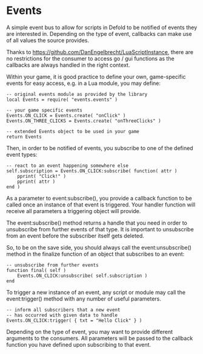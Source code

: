 # Events

A simple event bus to allow for scripts in Defold to be notified of events they are interested in. Depending on the type of event, callbacks can make use of all values the source provides.

Thanks to https://github.com/DanEngelbrecht/LuaScriptInstance, there are no restrictions for the consumer to access go / gui functions as the callbacks are always handled in the right context.

Within your game, it is good practice to define your own, game-specific events for easy access, e.g. in a Lua module, you may define:

```
-- original events module as provided by the library
local Events = require( "events.events" )

-- your game specific events
Events.ON_CLICK = Events.create( "onClick" )
Events.ON_THREE_CLICKS = Events.create( "onThreeClicks" )

-- extended Events object to be used in your game
return Events
```

Then, in order to be notified of events, you subscribe to one of the defined event types:

```
-- react to an event happening somewhere else
self.subscription = Events.ON_CLICK:subscribe( function( attr ) 
	pprint( "Click!" )
	pprint( attr ) 
end )
```

As a parameter to event:subscribe(), you provide a callback function to be called once an instance of that event is triggered. Your handler function will receive all parameters a triggering object will provide.

The event:subscribe() method returns a handle that you need in order to unsubscribe from further events of that type. It is important to unsubscribe  from an event before the subscriber itself gets deleted. 

So, to be on the save side, you should always call the event:unsubscribe() method in the finalize function of an object that subscribes to an event:

```
-- unsubscribe from further events
function final( self )
	Events.ON_CLICK:unsubscribe( self.subscription )
end
```

To trigger a new instance of an event, any script or module may call the event:trigger() method with any number of useful parameters. 

```
-- inform all subscribers that a new event 
-- has occurred with given data to handle
Events.ON_CLICK:trigger( { txt = "Hello Click" } )

```

Depending on the type of event, you may want to provide different arguments to the consumers. All parameters will be passed to the callback function you have defined upon subscribing to that event.

